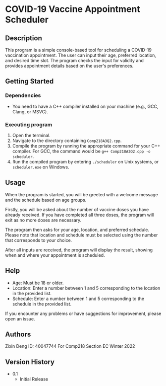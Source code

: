 
# COVID-19 Vaccine Appointment Scheduler

## Description

This program is a simple console-based tool for scheduling a COVID-19 vaccination appointment. The user can input their age, preferred location, and desired time slot. The program checks the input for validity and provides appointment details based on the user's preferences. 

## Getting Started

### Dependencies

- You need to have a C++ compiler installed on your machine (e.g., GCC, Clang, or MSVC).

### Executing program

1. Open the terminal.
2. Navigate to the directory containing `Comp218A3Q2.cpp`.
3. Compile the program by running the appropriate command for your C++ compiler. For GCC, the command would be `g++ Comp218A3Q2.cpp -o scheduler`.
4. Run the compiled program by entering `./scheduler` on Unix systems, or `scheduler.exe` on Windows.

## Usage

When the program is started, you will be greeted with a welcome message and the schedule based on age groups.

Firstly, you will be asked about the number of vaccine doses you have already received. If you have completed all three doses, the program will exit as no more doses are necessary.

The program then asks for your age, location, and preferred schedule. Please note that location and schedule must be selected using the number that corresponds to your choice.

After all inputs are received, the program will display the result, showing when and where your appointment is scheduled.

## Help

- Age: Must be 18 or older. 
- Location: Enter a number between 1 and 5 corresponding to the location in the provided list.
- Schedule: Enter a number between 1 and 5 corresponding to the schedule in the provided list.

If you encounter any problems or have suggestions for improvement, please open an issue.

## Authors

Zixin Deng
ID: 40047744
For Comp218 Section EC Winter 2022

## Version History

* 0.1
    * Initial Release
